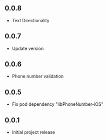 ## 0.0.8

* Text Directionality

## 0.0.7

* Update version

## 0.0.6

* Phone number validation

## 0.0.5

* Fix pod dependency "libPhoneNumber-iOS"

## 0.0.1

* Initial project release
  


